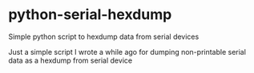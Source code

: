 # python-serial-hexdump
Simple python script to hexdump data from serial devices

Just a simple script I wrote a while ago for dumping non-printable serial data as a hexdump from serial device


